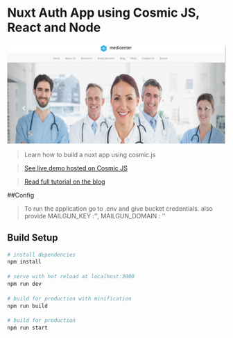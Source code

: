 # Nuxt Auth App using Cosmic JS, React and Node

![medical-professional-demo](screenshots/main-image.png)

> Learn how to build a nuxt app using cosmic.js

> [See live demo hosted on Cosmic JS](http://react-auth-app.cosmicapp.co/)

> [Read full tutorial on the blog](https://cosmicjs.com/blog/react-auth-app-blog-demo)

##Config
>To run the application go to .env and give bucket credentials. also provide
>MAILGUN_KEY :'',
>MAILGUN_DOMAIN : ''
## Build Setup

``` bash
# install dependencies
npm install

# serve with hot reload at localhost:3000
npm run dev

# build for production with minification
npm run build

# build for production
npm run start
```